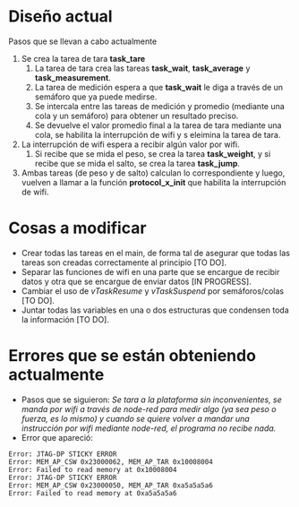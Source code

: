 # Diseño actual
 Pasos que se llevan a cabo actualmente

1. Se crea la tarea de tara **task_tare**
    1. La tarea de tara crea las tareas **task_wait**, **task_average** y **task_measurement**.
    2. La tarea de medición espera a que **task_wait** le diga a través de un semáforo que ya puede medirse.
    3. Se intercala entre las tareas de medición y promedio (mediante una cola y un semáforo) para obtener un resultado preciso.
    4. Se devuelve el valor promedio final a la tarea de tara mediante una cola, se habilita la interrupción de wifi y s eleimina la tarea de tara.
2. La interrupción de wifi espera a recibir algún valor por wifi.
    1. Si recibe que se mida el peso, se crea la tarea **task_weight**, y si recibe que se mida el salto, se crea la tarea **task_jump**.
3. Ambas tareas (de peso y de salto) calculan lo correspondiente y luego, vuelven a llamar a la función **protocol_x_init** que habilita la interrupción de wifi. 

# Cosas a modificar
- Crear todas las tareas en el main, de forma tal de asegurar que todas las tareas son creadas correctamente al principio [TO DO].
- Separar las funciones de wifi en una parte que se encargue de recibir datos y otra que se encargue de enviar datos [IN PROGRESS].
- Cambiar el uso de *vTaskResume* y *vTaskSuspend* por semáforos/colas [TO DO].
- Juntar todas las variables en una o dos estructuras que condensen toda la información [TO DO].

# Errores que se están obteniendo actualmente
- Pasos que se siguieron: *Se tara a la plataforma sin inconvenientes, se manda por wifi a través de node-red para medir algo (ya sea peso o fuerza, es lo mismo) y cuando se quiere volver a mandar una instrucción por wifi mediante node-red, el programa no recibe nada.*
- Error que apareció: 
```
Error: JTAG-DP STICKY ERROR
Error: MEM_AP_CSW 0x23000062, MEM_AP_TAR 0x10008004
Error: Failed to read memory at 0x10008004
Error: JTAG-DP STICKY ERROR
Error: MEM_AP_CSW 0x23000050, MEM_AP_TAR 0xa5a5a5a6
Error: Failed to read memory at 0xa5a5a5a6
```
